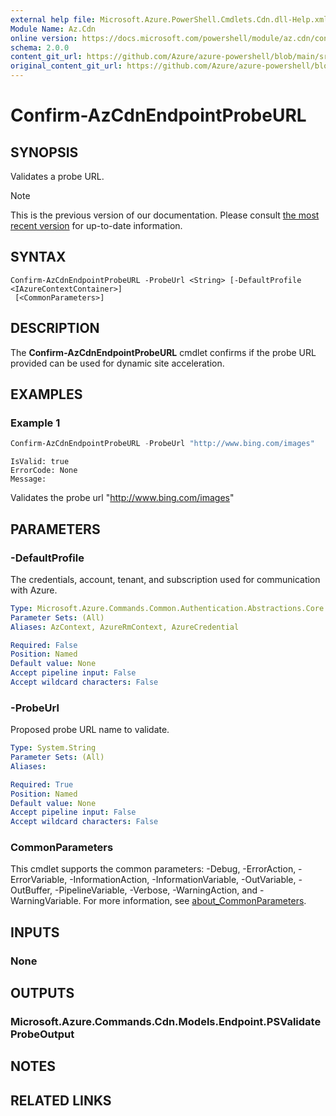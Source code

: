 ```yaml
---
external help file: Microsoft.Azure.PowerShell.Cmdlets.Cdn.dll-Help.xml
Module Name: Az.Cdn
online version: https://docs.microsoft.com/powershell/module/az.cdn/confirm-azcdnendpointprobeurl
schema: 2.0.0
content_git_url: https://github.com/Azure/azure-powershell/blob/main/src/Cdn/Cdn/help/Confirm-AzCdnEndpointProbeURL.md
original_content_git_url: https://github.com/Azure/azure-powershell/blob/main/src/Cdn/Cdn/help/Confirm-AzCdnEndpointProbeURL.md
---
```


# Confirm-AzCdnEndpointProbeURL

## SYNOPSIS
Validates a probe URL.

> [!NOTE]
>This is the previous version of our documentation. Please consult [the most recent version](/powershell/module/az.cdn/confirm-azcdnendpointprobeurl) for up-to-date information.

## SYNTAX

```
Confirm-AzCdnEndpointProbeURL -ProbeUrl <String> [-DefaultProfile <IAzureContextContainer>]
 [<CommonParameters>]
```

## DESCRIPTION
The **Confirm-AzCdnEndpointProbeURL** cmdlet confirms if the probe URL provided can be used for dynamic site acceleration.

## EXAMPLES

### Example 1
```powershell
Confirm-AzCdnEndpointProbeURL -ProbeUrl "http://www.bing.com/images"
```

```output
IsValid: true
ErrorCode: None
Message:
```

Validates the probe url "http://www.bing.com/images"

## PARAMETERS

### -DefaultProfile
The credentials, account, tenant, and subscription used for communication with Azure.

```yaml
Type: Microsoft.Azure.Commands.Common.Authentication.Abstractions.Core.IAzureContextContainer
Parameter Sets: (All)
Aliases: AzContext, AzureRmContext, AzureCredential

Required: False
Position: Named
Default value: None
Accept pipeline input: False
Accept wildcard characters: False
```

### -ProbeUrl
Proposed probe URL name to validate.

```yaml
Type: System.String
Parameter Sets: (All)
Aliases:

Required: True
Position: Named
Default value: None
Accept pipeline input: False
Accept wildcard characters: False
```

### CommonParameters
This cmdlet supports the common parameters: -Debug, -ErrorAction, -ErrorVariable, -InformationAction, -InformationVariable, -OutVariable, -OutBuffer, -PipelineVariable, -Verbose, -WarningAction, and -WarningVariable. For more information, see [about_CommonParameters](http://go.microsoft.com/fwlink/?LinkID=113216).

## INPUTS

### None

## OUTPUTS

### Microsoft.Azure.Commands.Cdn.Models.Endpoint.PSValidateProbeOutput

## NOTES

## RELATED LINKS

